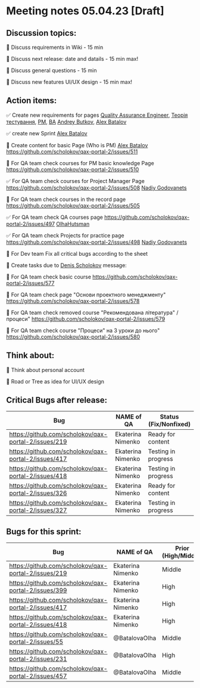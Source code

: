 # Meeting notes 05.04.23 [Draft] 

## Discussion topics: 

:black_square_button: Discuss requirements in Wiki - 15 min  

:black_square_button: Discuss next release: date and datails - 15 min max! 

:black_square_button: Discuss general questions - 15 min  

:black_square_button: Discuss new features UI/UX design - 15 min max! 

## Action items:

:white_check_mark: Create new requirements for pages [Quality Assurance Engineer](https://github.com/scholokov/qax-portal-2/wiki/1.0.1.--Quality-Assurance-Engineer-(QA)), [Теорія тестування](https://github.com/scholokov/qax-portal-2/wiki/1.0.1.1.-%D0%A2%D0%B5%D0%BE%D1%80%D1%96%D1%8F-%D1%82%D0%B5%D1%81%D1%82%D1%83%D0%B2%D0%B0%D0%BD%D0%BD%D1%8F), 
[PM](https://github.com/scholokov/qax-portal-2/wiki/1.0.2.-Project-Manager-(PM):), [BA](https://github.com/scholokov/qax-portal-2/wiki/1.0.3.-Business-Analyst-(BA)) [Andrey Butkov](https://github.com/ButKoff), [Alex Batalov](https://github.com/ABatalov)  

:white_check_mark: create new Sprint  [Alex Batalov](https://github.com/ABatalov) 

:black_square_button: Create content for basic Page (Who is PM)  [Alex Batalov](https://github.com/ABatalov) https://github.com/scholokov/qax-portal-2/issues/511

:black_square_button: For QA team  check courses for PM basic knowledge Page https://github.com/scholokov/qax-portal-2/issues/510  

:white_check_mark: For QA team check courses for Project Manager Page https://github.com/scholokov/qax-portal-2/issues/508 [Nadiy Godovanets](https://github.com/Nadiyk)

:black_square_button: For QA team check courses in the record page https://github.com/scholokov/qax-portal-2/issues/505  

:white_check_mark: For QA team check QA courses page https://github.com/scholokov/qax-portal-2/issues/497 [OlhaHutsman](https://github.com/OlhaHutsman)

:white_check_mark: For QA team check Projects for practice page https://github.com/scholokov/qax-portal-2/issues/498 [Nadiy Godovanets](https://github.com/Nadiyk) 

:black_square_button: For Dev team Fix all critical bugs according to the sheet    

:black_square_button: Create tasks due to [Denis Scholokov](https://github.com/scholokov) message: 

:black_square_button: For QA team check basic course https://github.com/scholokov/qax-portal-2/issues/577 

:black_square_button: For QA team check page "Основи проектного менеджменту" https://github.com/scholokov/qax-portal-2/issues/578 

:black_square_button: For QA team check removed course "Рекомендована література" / процеси" https://github.com/scholokov/qax-portal-2/issues/579 

:black_square_button: For QA team check course "Процеси" на 3 уроки до нього" https://github.com/scholokov/qax-portal-2/issues/580

## Think about:  

:black_square_button: Think about personal account 

:black_square_button: Road or Tree as idea for UI/UX design  

## Critical Bugs after release:  

| Bug                |   NAME of QA   | Status (Fix/Nonfixed) |
|---------------------|---------|------| 
|https://github.com/scholokov/qax-portal-2/issues/219|Ekaterina Nimenko |  Ready for content |
|https://github.com/scholokov/qax-portal-2/issues/417|Ekaterina Nimenko | Testing in progress|
|https://github.com/scholokov/qax-portal-2/issues/418|Ekaterina Nimenko | Testing in progress | 
|https://github.com/scholokov/qax-portal-2/issues/326|Ekaterina Nimenko | Ready for content |
|https://github.com/scholokov/qax-portal-2/issues/327|Ekaterina Nimenko |Testing in progress |  

## Bugs for this sprint: 
| Bug                |   NAME of QA   | Prior (High/Middle)|Status  |
|--------------------|----------------|----------| -------------|
| https://github.com/scholokov/qax-portal-2/issues/219|Ekaterina Nimenko| Middle  | Ready for content | 
| https://github.com/scholokov/qax-portal-2/issues/399|Ekaterina Nimenko| High    | Ready for content |
| https://github.com/scholokov/qax-portal-2/issues/417|Ekaterina Nimenko| High    | Testing in progress |
| https://github.com/scholokov/qax-portal-2/issues/418|Ekaterina Nimenko| High    | Testing in progress|
| https://github.com/scholokov/qax-portal-2/issues/55 |@BatalovaOlha| Middle  | Ready for documentation |
| https://github.com/scholokov/qax-portal-2/issues/231|@BatalovaOlha| High    | Ready for review |
| https://github.com/scholokov/qax-portal-2/issues/457|@BatalovaOlha| Middle  | Ready for documentation |
